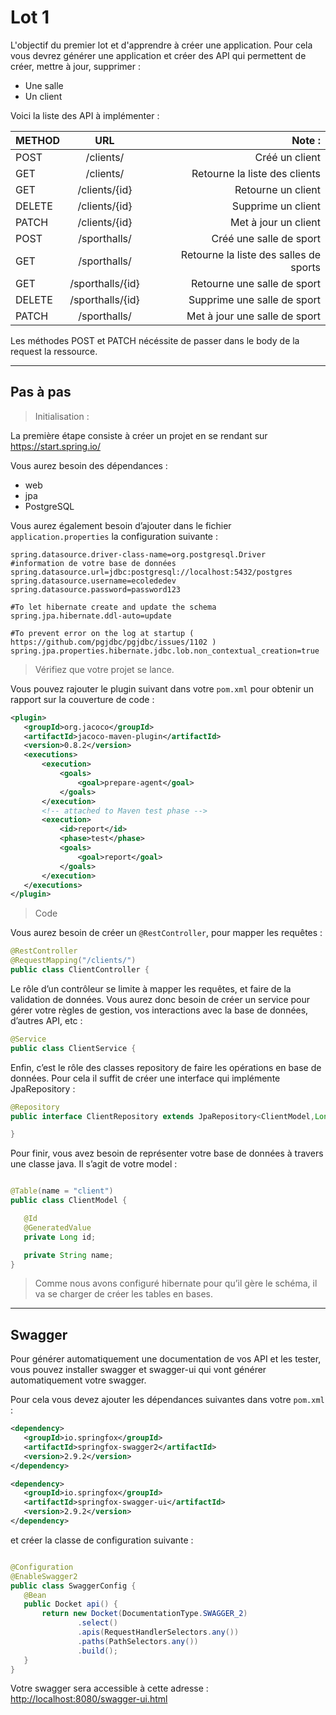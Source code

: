 # Lot 1

L'objectif du premier lot et d'apprendre à créer une application.
Pour cela vous devrez générer une application et créer des API qui permettent de créer, mettre à jour, supprimer :
* Une salle
* Un client

Voici la liste des API à implémenter :

| METHOD        | URL           | Note :  |
| ------------- |:-------------:| -----:|
| POST     | /clients/ | Créé un client |
| GET      | /clients/      |   Retourne la liste des clients |
| GET | /clients/{id}      |    Retourne un client |
| DELETE | /clients/{id}      |    Supprime un client |
| PATCH | /clients/{id}      |    Met à jour un client |
| POST | /sporthalls/     |    Créé une salle de sport |
| GET | /sporthalls/     |    Retourne la liste des salles de sports |
| GET | /sporthalls/{id}    |    Retourne une salle de sport |
| DELETE | /sporthalls/{id}    |    Supprime une salle de sport |
| PATCH | /sporthalls/    |    Met à jour une salle de sport |

Les méthodes POST et PATCH nécéssite de passer dans le body de la request la ressource.

---

## Pas à pas

> Initialisation :

La première étape consiste à créer un projet en se rendant sur https://start.spring.io/ 

Vous aurez besoin des dépendances :
* web
* jpa 
* PostgreSQL

Vous aurez également besoin d’ajouter dans le fichier `application.properties` la configuration suivante :

```
spring.datasource.driver-class-name=org.postgresql.Driver
#information de votre base de données
spring.datasource.url=jdbc:postgresql://localhost:5432/postgres
spring.datasource.username=ecolededev
spring.datasource.password=password123

#To let hibernate create and update the schema
spring.jpa.hibernate.ddl-auto=update

#To prevent error on the log at startup ( https://github.com/pgjdbc/pgjdbc/issues/1102 )
spring.jpa.properties.hibernate.jdbc.lob.non_contextual_creation=true
```

> Vérifiez que votre projet se lance.

Vous pouvez rajouter le plugin suivant dans votre `pom.xml` pour obtenir un rapport sur la couverture de code :

```xml
<plugin>
   <groupId>org.jacoco</groupId>
   <artifactId>jacoco-maven-plugin</artifactId>
   <version>0.8.2</version>
   <executions>
       <execution>
           <goals>
               <goal>prepare-agent</goal>
           </goals>
       </execution>
       <!-- attached to Maven test phase -->
       <execution>
           <id>report</id>
           <phase>test</phase>
           <goals>
               <goal>report</goal>
           </goals>
       </execution>
   </executions>
</plugin>
```

> Code

Vous aurez besoin de créer un `@RestController`, pour mapper les requêtes :

```java
@RestController
@RequestMapping("/clients/")
public class ClientController {
```

Le rôle d’un contrôleur se limite à mapper les requêtes, et faire de la validation de données. Vous aurez donc besoin de créer un service pour gérer votre règles de gestion, vos interactions avec la base de données, d’autres API, etc :

```java
@Service
public class ClientService {
```

Enfin, c’est le rôle des classes repository de faire les opérations en base de données. Pour cela il suffit de créer une interface qui implémente JpaRepository :

```java
@Repository
public interface ClientRepository extends JpaRepository<ClientModel,Long> {

}
```

Pour finir, vous avez besoin de représenter votre base de données à travers une classe java. Il s’agit de votre model :

```java

@Table(name = "client")
public class ClientModel {

   @Id
   @GeneratedValue
   private Long id;

   private String name;
}
```

> Comme nous avons configuré hibernate pour qu’il gère le schéma, il va se charger de créer les tables en bases. 

---

## Swagger 

Pour générer automatiquement une documentation de vos API et les tester, vous pouvez installer swagger et swagger-ui qui vont générer automatiquement votre swagger.

Pour cela vous devez ajouter les dépendances suivantes dans votre `pom.xml` :

```xml
<dependency>
   <groupId>io.springfox</groupId>
   <artifactId>springfox-swagger2</artifactId>
   <version>2.9.2</version>
</dependency>

<dependency>
   <groupId>io.springfox</groupId>
   <artifactId>springfox-swagger-ui</artifactId>
   <version>2.9.2</version>
</dependency>
```

et créer la classe de configuration suivante :

```java

@Configuration
@EnableSwagger2
public class SwaggerConfig {
   @Bean
   public Docket api() {
       return new Docket(DocumentationType.SWAGGER_2)
               .select()
               .apis(RequestHandlerSelectors.any())
               .paths(PathSelectors.any())
               .build();
   }
}

```

Votre swagger sera accessible à cette adresse : <http://localhost:8080/swagger-ui.html>

